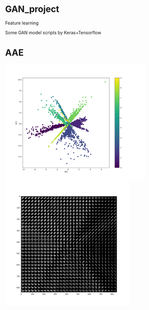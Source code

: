 # GAN_project
Feature learning


Some GAN model scripts by Keras+Tensorflow

# AAE

<p float="left">
  <img src="https://github.com/kent00714/GAN_project/blob/master/AAE/test_feature.png" width="450" />
  <img src="https://github.com/kent00714/GAN_project/blob/master/AAE/reconstruction.png" width="400" /> 
</p>
